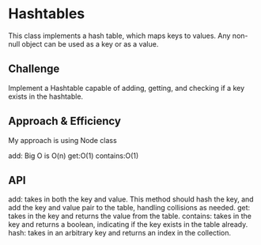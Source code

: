 # Hashtables
This class implements a hash table, which maps keys to values. Any non-null object can be used as a key or as a value.


## Challenge
Implement a Hashtable capable of adding, getting, and checking if a key exists in the hashtable.


## Approach & Efficiency
My approach is using Node class

add: Big O is O(n)
get:O(1)
contains:O(1)

## API
add: takes in both the key and value. This method should hash the key, and add the key and value pair to the table, handling collisions as needed.
get: takes in the key and returns the value from the table.
contains: takes in the key and returns a boolean, indicating if the key exists in the table already.
hash: takes in an arbitrary key and returns an index in the collection.
